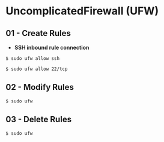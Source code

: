 # UncomplicatedFirewall (UFW)

## 01 - Create Rules

- **SSH inbound rule connection**

`$ sudo ufw allow ssh`

`$ sudo ufw allow 22/tcp`

## 02 - Modify Rules

`$ sudo ufw`

## 03 - Delete Rules

`$ sudo ufw`